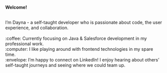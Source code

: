 **Welcome!**

<br>
I’m Dayna - a self-taught developer who is passionate about code, the user experience, and collaboration.
<br>

<br>
:coffee: Currently focusing on Java & Salesforce development in my professional work.
<br>
:computer: I like playing around with frontend technologies in my spare time.
<br>
:envelope: I’m happy to connect on LinkedIn! I enjoy hearing about others’ self-taught journeys and seeing where we could team up.
<br>

